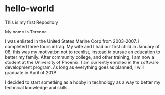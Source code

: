 # hello-world
This is my first Repository

My name is Terence

I was enlisted in the United States Marine Corp from 2003-2007.
I completed three tours in Iraq. My wife and I had our first child in January of 08, this was my motivation not to reenlist, instead to pursue an education to better my family.
After community college, and other training, I am now a student at the University of Phoenix.
I am currently enrolled in the software development program.
As long as everything goes as planned, I will graduate in April of 2017!

I decided to start something as a hobby in technology as a way to better my technical knowledge and skills.
